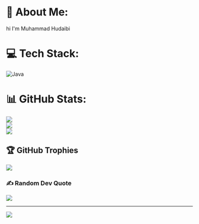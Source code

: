 # 💫 About Me:
hi I'm Muhammad Hudaibi


# 💻 Tech Stack:
![Java](https://img.shields.io/badge/java-%23ED8B00.svg?style=flat&logo=openjdk&logoColor=white)
# 📊 GitHub Stats:
![](https://github-readme-stats.vercel.app/api?username=MuhammadHudaibi&theme=dark&hide_border=false&include_all_commits=true&count_private=true)<br/>
![](https://github-readme-streak-stats.herokuapp.com/?user=MuhammadHudaibi&theme=dark&hide_border=false)<br/>
![](https://github-readme-stats.vercel.app/api/top-langs/?username=MuhammadHudaibi&theme=dark&hide_border=false&include_all_commits=true&count_private=true&layout=compact)

## 🏆 GitHub Trophies
![](https://github-profile-trophy.vercel.app/?username=MuhammadHudaibi&theme=radical&no-frame=false&no-bg=true&margin-w=4)

### ✍️ Random Dev Quote
![](https://quotes-github-readme.vercel.app/api?type=horizontal&theme=radical)

---
[![](https://visitcount.itsvg.in/api?id=MuhammadHudaibi&icon=0&color=0)](https://visitcount.itsvg.in)

<!-- Proudly created with GPRM ( https://gprm.itsvg.in ) -->
